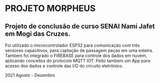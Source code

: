 # PROJETO MORPHEUS

<h2>Projeto de conclusão de curso SENAI Nami Jafet em Mogi das Cruzes. </h2>

Foi utilizado o microcontrolador ESP32 para comunicação com três sensores capacitivos, para captação de passagem peças em uma esteira.
Tambem foi integrado o FIREBASE para controle dos dados em nuvem, aplicando conceitos do protocolo MQTT IOT. 
Feito tambem um App para acesso dos dados e controle das I/O do circuito eletrônico.


2021 Agosto - Dezembro
